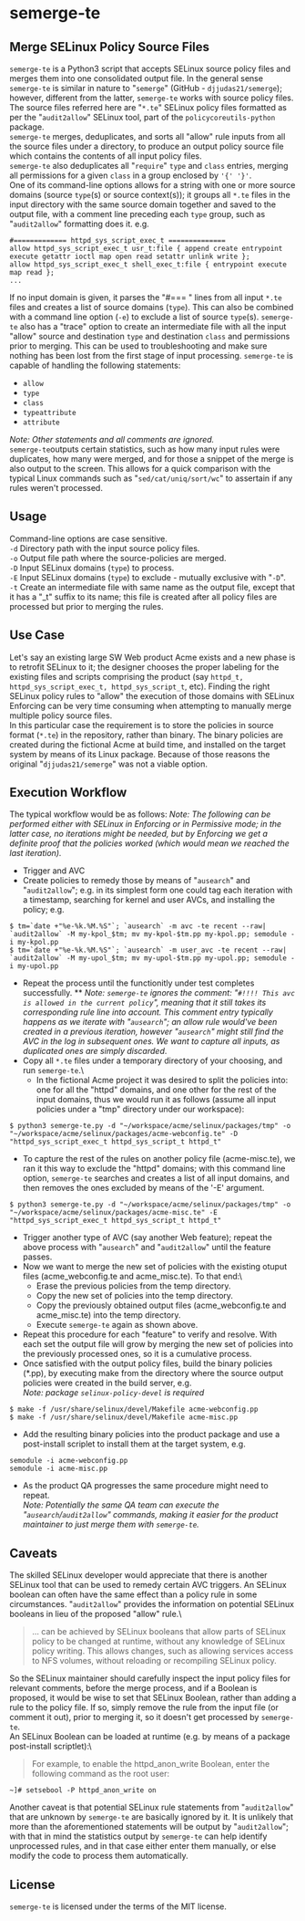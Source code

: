 # semerge-te

## Merge SELinux Policy Source Files
`semerge-te` is a Python3 script that accepts SELinux source policy files and merges them into one consolidated output file.
In the general sense `semerge-te` is similar in nature to "`semerge`" (GitHub - `djjudas21/semerge`); however, different from the latter, `semerge-te` works with source policy files.\
The source files referred here are "`*.te`" SELinux policy files formatted as per the "`audit2allow`" SELinux tool, part of the `policycoreutils-python` package.\
`semerge-te` merges, deduplicates, and sorts all "allow" rule inputs from all the source files under a directory, to produce an output policy source file which contains the contents of all input policy files.\
`semerge-te` also deduplicates all "`require`" `type` and `class` entries, merging all permissions for a given `class` in a group enclosed by `'{' '}'`.\
One of its command-line options allows for a string with one or more source domains (source `type`(s) or source context(s)); it groups all `*.te` files in the input directory with the same source domain together and saved to the output file, with a comment line preceding each `type` group, such as "`audit2allow`" formatting does it. e.g.
```
#============= httpd_sys_script_exec_t ==============
allow httpd_sys_script_exec_t usr_t:file { append create entrypoint execute getattr ioctl map open read setattr unlink write };
allow httpd_sys_script_exec_t shell_exec_t:file { entrypoint execute map read };
...
```
If no input domain is given, it parses the "#=== " lines from all input `*.te` files and creates a list of source domains (`type`). This can also be combined with a command line option (`-e`) to exclude a list of source `type`(s).
`semerge-te` also has a "trace" option to create an intermediate file with all the input "allow" source and destination `type` and destination `class` and permissions prior to merging. This can be used to troubleshooting and make sure nothing has been lost from the first stage of input processing.
`semerge-te` is capable of handling the following statements:
 * `allow`
 * `type`
 * `class`
 * `typeattribute`
 * `attribute`

_Note: Other statements and all comments are ignored._\
`semerge-te`outputs certain statistics, such as how many input rules were duplicates, how many were merged, and for those a snippet of the merge is also output to the screen. This allows for a quick comparison with the typical Linux commands such as "`sed/cat/uniq/sort/wc`" to assertain if any rules weren't processed.

## Usage
Command-line options are case sensitive.\
`-d` Directory path with the input source policy files.\
`-o` Output file path where the source-policies are merged.\
`-D` Input SELinux domains (`type`) to process.\
`-E` Input SELinux domains (`type`) to exclude - mutually exclusive with "`-D`".\
`-t` Create an intermediate file with same name as the output file, except that it has a "_t" suffix to its name; this file is created after all policy files are processed but prior to merging the rules.

## Use Case
Let's say an existing large SW Web product Acme exists and a new phase is to retrofit SELinux to it; the designer chooses the proper labeling for the existing files and scripts comprising the product (say `httpd_t, httpd_sys_script_exec_t, httpd_sys_script_t`, etc). Finding the right SELinux policy rules to "allow" the execution of those domains with SELinux Enforcing can be very time consuming when attempting to manually merge multiple policy source files.\
In this particular case the requirement is to store the policies in source format (`*.te`) in the repository, rather than binary. The binary policies are created during the fictional Acme at build time, and installed on the target system by means of its Linux package. Because of those reasons the original "`djjudas21/semerge`" was not a viable option.

## Execution Workflow
The typical workflow would be as follows:
_Note: The following can be performed either with SELinux in Enforcing or in Permissive mode; in the latter case, no iterations might be needed, but by Enforcing we get a definite proof that the policies worked (which would mean we reached the last iteration)._
* Trigger and AVC
* Create policies to remedy those by means of "`ausearch`" and "`audit2allow`"; e.g. in its simplest form one could tag each iteration with a timestamp, searching for kernel and user AVCs, and installing the policy; e.g.
 ```
 $ tm=`date +"%e-%k.%M.%S"`; `ausearch` -m avc -te recent --raw| `audit2allow` -M my-kpol_$tm; mv my-kpol-$tm.pp my-kpol.pp; semodule -i my-kpol.pp
 $ tm=`date +"%e-%k.%M.%S"`; `ausearch` -m user_avc -te recent --raw| `audit2allow` -M my-upol_$tm; mv my-upol-$tm.pp my-upol.pp; semodule -i my-upol.pp
 ```
* Repeat the process until the functionitly under test completes successfully.
 ** _Note: `semerge-te` ignores the comment: "`#!!!! This avc is allowed in the current policy`", meaning that it still takes its corresponding rule line into account. This comment entry typically happens as we iterate with "`ausearch`"; an allow rule would've been created in a previous iteration, however "`ausearch`" might still find the AVC in the log in subsequent ones. We want to capture all inputs, as duplicated ones are simply discarded_.
* Copy all `*.te` files under a temporary directory of your choosing, and run `semerge-te`.\
  * In the fictional Acme project it was desired to split the policies into: one for all the "httpd" domains, and one other for the rest of the input domains, thus we would run it as follows (assume all input policies under a "tmp" directory under our workspace):
 ```
 $ python3 semerge-te.py -d "~/workspace/acme/selinux/packages/tmp" -o "~/workspace/acme/selinux/packages/acme-webconfig.te" -D "httpd_sys_script_exec_t httpd_sys_script_t httpd_t"
 ```
  * To capture the rest of the rules on another policy file (acme-misc.te), we ran it this way to exclude the "httpd" domains; with this command line option, `semerge-te` searches and creates a list of all input domains, and then removes the ones excluded by means of the '-E' argument.
 ```
 $ python3 semerge-te.py -d "~/workspace/acme/selinux/packages/tmp" -o "~/workspace/acme/selinux/packages/acme-misc.te" -E "httpd_sys_script_exec_t httpd_sys_script_t httpd_t"
 ```
* Trigger another type of AVC (say another Web feature); repeat the above process with "`ausearch`" and "`audit2allow`" until the feature passes.
* Now we want to merge the new set of policies with the existing otuput files (acme_webconfig.te and acme_misc.te). To that end:\
  * Erase the previous policies from the temp directory.
  * Copy the new set of policies into the temp directory.
  * Copy the previously obtained output files (acme_webconfig.te and acme_misc.te) into the temp directory.
  * Execute `semerge-te` again as shown above.
* Repeat this procedure for each "feature" to verify and resolve. With each set the output file will grow by merging the new set of policies into the previously processed ones, so it is a cumulative process.
* Once satisfied with the output policy files, build the binary policies (*.pp), by executing make from the directory where the source output policies were created in the build server, e.g.\
_Note: package `selinux-policy-devel` is required_
```
$ make -f /usr/share/selinux/devel/Makefile acme-webconfig.pp
$ make -f /usr/share/selinux/devel/Makefile acme-misc.pp
```
* Add the resulting binary policies into the product package and use a post-install scriplet to install them at the target system, e.g.
```
semodule -i acme-webconfig.pp
semodule -i acme-misc.pp
```
* As the product QA progresses the same procedure might need to repeat.\
_Note: Potentially the same QA team can execute the "`ausearch`/`audit2allow`" commands, making it easier for the product maintainer to just merge them with `semerge-te`._

## Caveats
The skilled SELinux developer would appreciate that there is another SELinux tool that can be used to remedy certain AVC triggers. An SELinux boolean can often have the same effect than a policy rule in some circumstances. "`audit2allow`" provides the information on potential SELinux booleans in lieu of the proposed "allow" rule.\
> ... can be achieved by SELinux booleans that allow parts of SELinux policy to be changed at runtime, without any knowledge of SELinux policy writing. This allows changes, such as allowing services access to NFS volumes, without reloading or recompiling SELinux policy.

So the SELinux maintainer should carefully inspect the input policy files for relevant comments, before the merge process, and if a Boolean is proposed, it would be wise to set that SELinux Boolean, rather than adding a rule to the policy file. If so, simply remove the rule from the input file (or comment it out), prior to merging it, so it doesn't get processed by `semerge-te`.\
An SELinux Boolean can be loaded at runtime (e.g. by means of a package post-install scriptlet):\
> For example, to enable the httpd_anon_write Boolean, enter the following command as the root user:
```
~]# setsebool -P httpd_anon_write on
```

Another caveat is that potential SELinux rule statements from "`audit2allow`" that are unknown by `semerge-te` are basically ignored by it. It is unlikely that more than the aforementioned statements will be output by "`audit2allow`"; with that in mind the statistics output by `semerge-te` can help identify unprocessed rules, and in that case either enter them manually, or else modify the code to process them automatically.

## License
`semerge-te` is licensed under the terms of the MIT license.